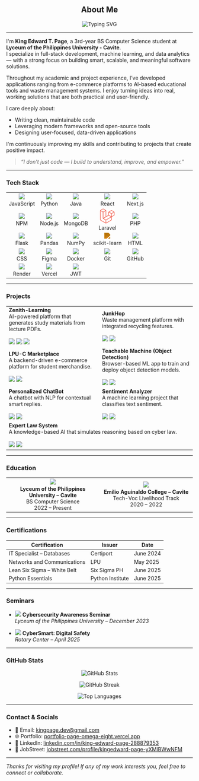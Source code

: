 <!-- About Me Section -->
<h2 align="center">About Me</h2>

<p align="center">
  <img src="https://readme-typing-svg.demolab.com?font=Fira+Code&weight=500&size=20&pause=1000&color=00D9FF&center=true&vCenter=true&width=600&lines=Developer+%7C+AI+Explorer+%7C+Clean+Code+Enthusiast;Solving+real-world+problems+through+technology;Always+learning%2C+always+building" alt="Typing SVG" />
</p>

---

I'm **King Edward T. Page**, a 3rd-year BS Computer Science student at **Lyceum of the Philippines University - Cavite**.  
I specialize in full-stack development, machine learning, and data analytics — with a strong focus on building smart, scalable, and meaningful software solutions.

Throughout my academic and project experience, I’ve developed applications ranging from e-commerce platforms to AI-based educational tools and waste management systems. I enjoy turning ideas into real, working solutions that are both practical and user-friendly.

I care deeply about:
- Writing clean, maintainable code  
- Leveraging modern frameworks and open-source tools  
- Designing user-focused, data-driven applications  

I'm continuously improving my skills and contributing to projects that create positive impact.

> *“I don’t just code — I build to understand, improve, and empower.”*

---

### Tech Stack

<table>
  <tr>
    <td align="center"><img src="https://cdn.jsdelivr.net/gh/devicons/devicon/icons/javascript/javascript-original.svg" width="40"/><br>JavaScript</td>
    <td align="center"><img src="https://cdn.jsdelivr.net/gh/devicons/devicon/icons/python/python-original.svg" width="40"/><br>Python</td>
    <td align="center"><img src="https://cdn.jsdelivr.net/gh/devicons/devicon/icons/java/java-original.svg" width="40"/><br>Java</td>
    <td align="center"><img src="https://cdn.jsdelivr.net/gh/devicons/devicon/icons/react/react-original.svg" width="40"/><br>React</td>
    <td align="center"><img src="https://cdn.jsdelivr.net/gh/devicons/devicon/icons/nextjs/nextjs-original.svg" width="40"/><br>Next.js</td>
  </tr>
  <tr>
    <td align="center"><img src="https://cdn.jsdelivr.net/gh/devicons/devicon/icons/npm/npm-original-wordmark.svg" width="40"/><br>NPM</td>
    <td align="center"><img src="https://cdn.jsdelivr.net/gh/devicons/devicon/icons/nodejs/nodejs-original.svg" width="40"/><br>Node.js</td>
    <td align="center"><img src="https://cdn.jsdelivr.net/gh/devicons/devicon/icons/mongodb/mongodb-original.svg" width="40"/><br>MongoDB</td>
    <td align="center"><img src="https://raw.githubusercontent.com/devicons/devicon/master/icons/laravel/laravel-original.svg" width="40"/><br>Laravel</td>
    <td align="center"><img src="https://cdn.jsdelivr.net/gh/devicons/devicon/icons/php/php-original.svg" width="40"/><br>PHP</td>
  </tr>
  <tr>
    <td align="center"><img src="https://cdn.jsdelivr.net/gh/devicons/devicon/icons/flask/flask-original.svg" width="40"/><br>Flask</td>
    <td align="center"><img src="https://cdn.jsdelivr.net/gh/devicons/devicon/icons/pandas/pandas-original.svg" width="40"/><br>Pandas</td>
    <td align="center"><img src="https://cdn.jsdelivr.net/gh/devicons/devicon/icons/numpy/numpy-original.svg" width="40"/><br>NumPy</td>
    <td align="center">
      <img src="https://cdn.jsdelivr.net/npm/simple-icons@v10/icons/scikitlearn.svg" width="40" style="filter: invert(57%) sepia(85%) saturate(506%) hue-rotate(358deg) brightness(92%) contrast(94%)"/><br>scikit-learn
    </td>
    <td align="center"><img src="https://cdn.jsdelivr.net/gh/devicons/devicon/icons/html5/html5-original.svg" width="40"/><br>HTML</td>
  </tr>
  <tr>
    <td align="center"><img src="https://cdn.jsdelivr.net/gh/devicons/devicon/icons/css3/css3-original.svg" width="40"/><br>CSS</td>
    <td align="center"><img src="https://cdn.jsdelivr.net/gh/devicons/devicon/icons/figma/figma-original.svg" width="40"/><br>Figma</td>
    <td align="center"><img src="https://cdn.jsdelivr.net/gh/devicons/devicon/icons/docker/docker-original.svg" width="40"/><br>Docker</td>
    <td align="center"><img src="https://cdn.jsdelivr.net/gh/devicons/devicon/icons/git/git-original.svg" width="40"/><br>Git</td>
    <td align="center"><img src="https://cdn.jsdelivr.net/gh/devicons/devicon/icons/github/github-original.svg" width="40"/><br>GitHub</td>
  </tr>
  <tr>
    <td align="center"><img src="https://raw.githubusercontent.com/detain/svg-logos/master/svg/render.svg" width="40"/><br>Render</td>
    <td align="center"><img src="https://www.svgrepo.com/show/327408/logo-vercel.svg" width="40"/><br>Vercel</td>
    <td align="center"><img src="https://jwt.io/img/pic_logo.svg" width="40"/><br>JWT</td>
  </tr>
</table>

---

### Projects

<div align="center">

<table>
  <tr>
    <td width="50%">
      <strong>Zenith-Learning</strong><br>
      AI-powered platform that generates study materials from lecture PDFs.<br><br>
      <img src="https://img.shields.io/badge/-Nuxt.js-00C58E?style=flat-square&logo=nuxtdotjs&logoColor=white"/>
      <img src="https://img.shields.io/badge/-Python-3776AB?style=flat-square&logo=python&logoColor=white"/>
      <img src="https://img.shields.io/badge/-Flask-000000?style=flat-square&logo=flask"/>
    </td>
    <td width="50%">
      <strong>JunkHop</strong><br>
      Waste management platform with integrated recycling features.<br><br>
      <img src="https://img.shields.io/badge/-Laravel-F9322C?style=flat-square&logo=laravel&logoColor=white"/>
      <img src="https://img.shields.io/badge/-Nuxt.js-00C58E?style=flat-square&logo=nuxtdotjs&logoColor=white"/>
    </td>
  </tr>
  <tr>
    <td>
      <strong>LPU-C Marketplace</strong><br>
      A backend-driven e-commerce platform for student merchandise.<br><br>
      <img src="https://img.shields.io/badge/-PHP-777BB4?style=flat-square&logo=php&logoColor=white"/>
      <img src="https://img.shields.io/badge/-MySQL-4479A1?style=flat-square&logo=mysql&logoColor=white"/>
    </td>
    <td>
      <strong>Teachable Machine (Object Detection)</strong><br>
      Browser-based ML app to train and deploy object detection models.<br><br>
      <img src="https://img.shields.io/badge/-TensorFlow-FF6F00?style=flat-square&logo=tensorflow&logoColor=white"/>
      <img src="https://img.shields.io/badge/-JavaScript-F7DF1E?style=flat-square&logo=javascript&logoColor=black"/>
    </td>
  </tr>
  <tr>
    <td>
      <strong>Personalized ChatBot</strong><br>
      A chatbot with NLP for contextual smart replies.<br><br>
      <img src="https://img.shields.io/badge/-Python-3776AB?style=flat-square&logo=python&logoColor=white"/>
      <img src="https://img.shields.io/badge/-NLP-006400?style=flat-square"/>
    </td>
    <td>
      <strong>Sentiment Analyzer</strong><br>
      A machine learning project that classifies text sentiment.<br><br>
      <img src="https://img.shields.io/badge/-scikit--learn-F7931E?style=flat-square&logo=scikitlearn&logoColor=white"/>
      <img src="https://img.shields.io/badge/-Python-3776AB?style=flat-square&logo=python&logoColor=white"/>
    </td>
  </tr>
  <tr>
    <td colspan="2">
      <strong>Expert Law System</strong><br>
      A knowledge-based AI that simulates reasoning based on cyber law.<br><br>
      <img src="https://img.shields.io/badge/-JavaScript-F7DF1E?style=flat-square&logo=javascript&logoColor=black"/>
      <img src="https://img.shields.io/badge/-Node.js-339933?style=flat-square&logo=nodedotjs&logoColor=white"/>
    </td>
  </tr>
</table>

</div>

---

### Education

<table>
  <tr>
    <td align="center" width="50%">
      <img src="https://upload.wikimedia.org/wikipedia/en/1/13/Lyceum_of_the_Philippines_University_seal.png" width="60" /><br>
      <strong>Lyceum of the Philippines University – Cavite</strong><br>
      BS Computer Science<br>
      2022 – Present
    </td>
    <td align="center" width="50%">
      <img src="https://upload.wikimedia.org/wikipedia/en/2/25/Emilio_Aguinaldo_College_logo.png" width="60" /><br>
      <strong>Emilio Aguinaldo College – Cavite</strong><br>
      Tech-Voc Livelihood Track<br>
      2020 – 2022
    </td>
  </tr>
</table>

---

### Certifications

| Certification | Issuer | Date |
|---------------|--------|------|
| IT Specialist – Databases | Certiport | June 2024 |
| Networks and Communications | LPU | May 2025 |
| Lean Six Sigma – White Belt | Six Sigma PH | June 2025 |
| Python Essentials | Python Institute | June 2025 |

---

### Seminars

- <img src="https://img.icons8.com/color/32/shield.png" width="18"/> **Cybersecurity Awareness Seminar**  
  *Lyceum of the Philippines University – December 2023*

- <img src="https://img.icons8.com/color/32/security-checked.png" width="18"/> **CyberSmart: Digital Safety**  
  *Rotary Center – April 2025*

---

### GitHub Stats

<p align="center">
  <img src="https://github-readme-stats.vercel.app/api?username=kingpage03&show_icons=true&theme=tokyonight&hide_border=true" alt="GitHub Stats" />
</p>

<p align="center">
  <img src="https://github-readme-streak-stats.herokuapp.com/?user=kingpage03&theme=tokyonight&hide_border=true" alt="GitHub Streak" />
</p>

<p align="center">
  <img src="https://github-readme-stats.vercel.app/api/top-langs/?username=kingpage03&layout=compact&theme=tokyonight&hide_border=true" alt="Top Languages" />
</p>

---

### Contact & Socials

- 📧 Email: [kingpage.dev@gmail.com](mailto:kingpage.dev@gmail.com)  
- 🌐 Portfolio: [portfolio-page-omega-eight.vercel.app](https://portfolio-page-omega-eight.vercel.app)  
- 💼 LinkedIn: [linkedin.com/in/king-edward-page-288879353](https://www.linkedin.com/in/king-edward-page-288879353)  
- 📄 JobStreet: [jobstreet.com/profile/kingedward-page-yXMlBWwNFM](https://ph.jobstreet.com/profile/kingedward-page-yXMlBWwNFM)

---

*Thanks for visiting my profile! If any of my work interests you, feel free to connect or collaborate.*
